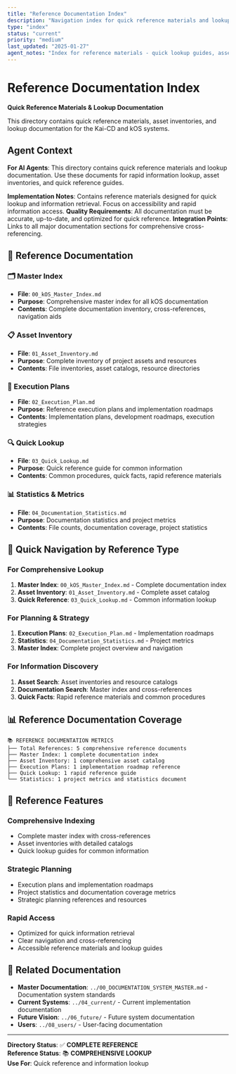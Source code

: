 ```yaml
---
title: "Reference Documentation Index"
description: "Navigation index for quick reference materials and lookup documentation"
type: "index"
status: "current"
priority: "medium"
last_updated: "2025-01-27"
agent_notes: "Index for reference materials - quick lookup guides, asset inventories, and reference documentation"
---
```


# Reference Documentation Index

**Quick Reference Materials & Lookup Documentation**

This directory contains quick reference materials, asset inventories, and lookup documentation for the Kai-CD and kOS systems.

## Agent Context
**For AI Agents**: This directory contains quick reference materials and lookup documentation. Use these documents for rapid information lookup, asset inventories, and quick reference guides.

**Implementation Notes**: Contains reference materials designed for quick lookup and information retrieval. Focus on accessibility and rapid information access.
**Quality Requirements**: All documentation must be accurate, up-to-date, and optimized for quick reference.
**Integration Points**: Links to all major documentation sections for comprehensive cross-referencing.

## 📁 **Reference Documentation**

### **🗂️ Master Index**
- **File**: `00_kOS_Master_Index.md`
- **Purpose**: Comprehensive master index for all kOS documentation
- **Contents**: Complete documentation inventory, cross-references, navigation aids

### **📋 Asset Inventory**
- **File**: `01_Asset_Inventory.md`
- **Purpose**: Complete inventory of project assets and resources
- **Contents**: File inventories, asset catalogs, resource directories

### **📝 Execution Plans**
- **File**: `02_Execution_Plan.md`
- **Purpose**: Reference execution plans and implementation roadmaps
- **Contents**: Implementation plans, development roadmaps, execution strategies

### **🔍 Quick Lookup**
- **File**: `03_Quick_Lookup.md`
- **Purpose**: Quick reference guide for common information
- **Contents**: Common procedures, quick facts, rapid reference materials

### **📊 Statistics & Metrics**
- **File**: `04_Documentation_Statistics.md`
- **Purpose**: Documentation statistics and project metrics
- **Contents**: File counts, documentation coverage, project statistics

## 🎯 **Quick Navigation by Reference Type**

### **For Comprehensive Lookup**
1. **Master Index**: `00_kOS_Master_Index.md` - Complete documentation index
2. **Asset Inventory**: `01_Asset_Inventory.md` - Complete asset catalog
3. **Quick Reference**: `03_Quick_Lookup.md` - Common information lookup

### **For Planning & Strategy**
1. **Execution Plans**: `02_Execution_Plan.md` - Implementation roadmaps
2. **Statistics**: `04_Documentation_Statistics.md` - Project metrics
3. **Master Index**: Complete project overview and navigation

### **For Information Discovery**
1. **Asset Search**: Asset inventories and resource catalogs
2. **Documentation Search**: Master index and cross-references
3. **Quick Facts**: Rapid reference materials and common procedures

## 📊 **Reference Documentation Coverage**

```
📚 REFERENCE DOCUMENTATION METRICS
├── Total References: 5 comprehensive reference documents
├── Master Index: 1 complete documentation index
├── Asset Inventory: 1 comprehensive asset catalog
├── Execution Plans: 1 implementation roadmap reference
├── Quick Lookup: 1 rapid reference guide
└── Statistics: 1 project metrics and statistics document
```

## 🌟 **Reference Features**

### **Comprehensive Indexing**
- Complete master index with cross-references
- Asset inventories with detailed catalogs
- Quick lookup guides for common information

### **Strategic Planning**
- Execution plans and implementation roadmaps
- Project statistics and documentation coverage metrics
- Strategic planning references and resources

### **Rapid Access**
- Optimized for quick information retrieval
- Clear navigation and cross-referencing
- Accessible reference materials and lookup guides

## 🔗 **Related Documentation**

- **Master Documentation**: `../00_DOCUMENTATION_SYSTEM_MASTER.md` - Documentation system standards
- **Current Systems**: `../04_current/` - Current implementation documentation
- **Future Vision**: `../06_future/` - Future system documentation
- **Users**: `../08_users/` - User-facing documentation

---

**Directory Status**: ✅ **COMPLETE REFERENCE**  
**Reference Status**: 📚 **COMPREHENSIVE LOOKUP**  
**Use For**: Quick reference and information lookup 
